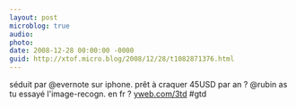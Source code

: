 ```yaml
---
layout: post
microblog: true
audio: 
photo: 
date: 2008-12-28 00:00:00 -0000
guid: http://xtof.micro.blog/2008/12/28/t1082871376.html
---
```

séduit par @evernote sur iphone. prêt à craquer 45USD par an ? @rubin as tu essayé l'image-recogn. en fr ? [yweb.com/3td](http://yweb.com/3td) #gtd
